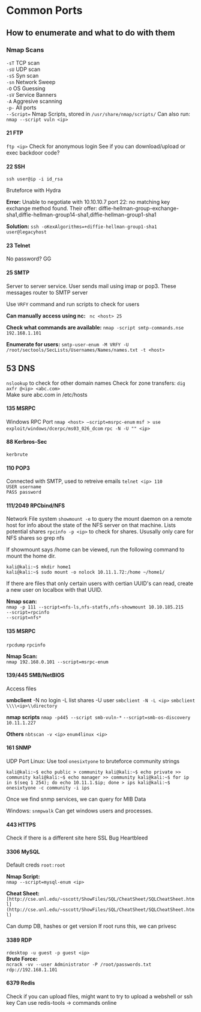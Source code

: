 # Common Ports 
## How to enumerate and what to do with them


### Nmap Scans
`-sT` TCP scan  
`-sU` UDP scan  
`-sS` Syn scan  
`-sn` Network Sweep  
`-O` OS Guessing  
`-sV` Service Banners  
`-A` Aggresive scanning  
`-p-` All ports  
`--Script=` Nmap Scripts, stored in `/usr/share/nmap/scripts/`
Can also run: `nmap --script vuln <ip>`

#### 21 FTP 
`ftp <ip>`
Check for anonymous login
See if you can download/upload or exec backdoor code?  


#### 22 SSH 
`ssh user@ip -i id_rsa`

Bruteforce with Hydra

**Error:** Unable to negotiate with 10.10.10.7 port 22: no matching key exchange method found. Their offer: diffie-hellman-group-exchange-sha1,diffie-hellman-group14-sha1,diffie-hellman-group1-sha1

**Solution:** `ssh -oKexAlgorithms=+diffie-hellman-group1-sha1 user@legacyhost`


#### 23 Telnet
No password? GG


#### 25 SMTP
Server to server service. User sends mail using imap or pop3.
These messages router to SMTP server

Use `VRFY` command and run scripts to check for users

**Can manually access using nc:** 
` nc <host> 25`

**Check what commands are available:**
`nmap -script smtp-commands.nse 192.168.1.101`

**Enumerate for users:**
`smtp-user-enum -M VRFY -U /root/sectools/SecLists/Usernames/Names/names.txt -t <host>`


## 53 DNS
`nslookup` to check for other domain names
Check for zone transfers: `dig axfr @<ip> <abc.com>`   
Make sure abc.com in /etc/hosts


#### 135 MSRPC
 Windows RPC Port
 `nmap <host> —script=msrpc-enum`
 `msf > use exploit/windows/dcerpc/ms03_026_dcom`
 `rpc -N -U "" <ip>`


#### 88 Kerbros-Sec
`kerbrute`


#### 110 POP3
Connected with SMTP, used to retreive emails
`telnet <ip> 110`  
`USER username`  
`PASS password`

#### 111/2049 RPCbind/NFS
Network File system
`showmount -e` to query the mount daemon on a remote host for info about the state of the NFS server on that machine. Lists potential shares
`rpcinfo -p <ip>` to check for shares. Ususally only care for NFS shares so grep nfs

If showmount says /home can be viewed, run the following command to mount the home dir.
```
kali@kali:~$ mkdir home1 
kali@kali:~$ sudo mount -o nolock 10.11.1.72:/home ~/home1/
```
If there are files that only certain users with certian UUID's can read, create a new user on localbox with that UUID.  

**Nmap scan:**  
`nmap -p 111 --script=nfs-ls,nfs-statfs,nfs-showmount 10.10.185.215`  
`--script=rpcinfo`  
`--script=nfs*`

#### 135 MSRPC 
`rpcdump`
`rpcinfo`  

**Nmap Scan:**  
`nmap 192.168.0.101 --script=msrpc-enum`


#### 139/445 SMB/NetBIOS
Access files

**smbclient**
-N no login
-L list shares
-U user
`smbclient -N -L <ip>`
`smbclient \\\\<ip>\\directory `

**nmap scripts**
`nmap -p445 --script smb-vuln-*`
`--script=smb-os-discovery 10.11.1.227`

**Others**
`nbtscan -v <ip>`
`enum4linux <ip>`

#### 161 SNMP
UDP Port
Linux: Use tool `onesixtyone` to bruteforce community strings
```
kali@kali:~$ echo public > community kali@kali:~$ echo private >> community kali@kali:~$ echo manager >> community kali@kali:~$ for ip in $(seq 1 254); do echo 10.11.1.$ip; done > ips kali@kali:~$ onesixtyone -c community -i ips
```
Once we find snmp services, we can query for MIB Data  

Windows: `snmpwalk` 
Can get windows users and processes.

#### 443 HTTPS
Check if there is a different site here
SSL Bug Heartbleed  


#### 3306 MySQL
Default creds `root:root`  

**Nmap Script:**  
`nmap --script=mysql-enum <ip>`

**Cheat Sheet:**
`[http://cse.unl.edu/~sscott/ShowFiles/SQL/CheatSheet/SQLCheatSheet.html](http://cse.unl.edu/~sscott/ShowFiles/SQL/CheatSheet/SQLCheatSheet.html)`

Can dump DB, hashes or get version
If root runs this, we can privesc 

#### 3389 RDP
`rdesktop -u guest -p guest <ip>`  
**Brute Force:**  
`ncrack -vv --user Administrator -P /root/passwords.txt rdp://192.168.1.101`


#### 6379 Redis 
Check if you can upload files, might want to try to upload a webshell or ssh key
Can use redis-tools → commands online
